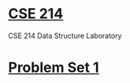 # [CSE 214](https://github.com/1915002536/cse21)


CSE 214 Data Structure Laboratory


# [Problem Set 1](https://github.com/1915002536/cse214/tree/main/Problem%20Set%201%20-%20Array)

